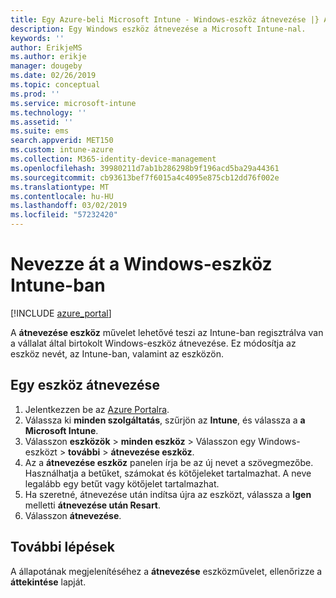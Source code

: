 ```yaml
---
title: Egy Azure-beli Microsoft Intune - Windows-eszköz átnevezése |} A Microsoft Docs
description: Egy Windows eszköz átnevezése a Microsoft Intune-nal.
keywords: ''
author: ErikjeMS
ms.author: erikje
manager: dougeby
ms.date: 02/26/2019
ms.topic: conceptual
ms.prod: ''
ms.service: microsoft-intune
ms.technology: ''
ms.assetid: ''
ms.suite: ems
search.appverid: MET150
ms.custom: intune-azure
ms.collection: M365-identity-device-management
ms.openlocfilehash: 39980211d7ab1b286298b9f196acd5ba29a44361
ms.sourcegitcommit: cb93613bef7f6015a4c4095e875cb12dd76f002e
ms.translationtype: MT
ms.contentlocale: hu-HU
ms.lasthandoff: 03/02/2019
ms.locfileid: "57232420"
---
```

# <a name="rename-a-windows-device-in-intune"></a>Nevezze át a Windows-eszköz Intune-ban


[!INCLUDE [azure_portal](./includes/azure_portal.md)]

A **átnevezése eszköz** művelet lehetővé teszi az Intune-ban regisztrálva van a vállalat által birtokolt Windows-eszköz átnevezése. Ez módosítja az eszköz nevét, az Intune-ban, valamint az eszközön. 


## <a name="rename-a-device"></a>Egy eszköz átnevezése

1. Jelentkezzen be az [Azure Portalra](https://portal.azure.com).
2. Válassza ki **minden szolgáltatás**, szűrjön az **Intune**, és válassza a **a Microsoft Intune**.
3. Válasszon **eszközök** > **minden eszköz** > Válasszon egy Windows-eszközt > **további** > **átnevezése eszköz**.
4. Az a **átnevezése eszköz** panelen írja be az új nevet a szövegmezőbe. Használhatja a betűket, számokat és kötőjeleket tartalmazhat. A neve legalább egy betűt vagy kötőjelet tartalmazhat.
5. Ha szeretné, átnevezése után indítsa újra az eszközt, válassza a **Igen** melletti **átnevezése után Resart**.
6. Válasszon **átnevezése**.



## <a name="next-steps"></a>További lépések

A állapotának megjelenítéséhez a **átnevezése** eszközművelet, ellenőrizze a **áttekintése** lapját.
